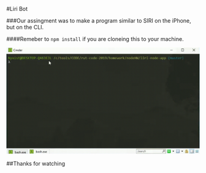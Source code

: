 #Liri Bot

###Our assingment was to make a program similar to SIRI on the iPhone, but on the CLI.

####Remeber to `npm install` if you are cloneing this to your machine.

![instructions](/images/showWork.gif)


##Thanks for watching